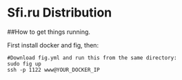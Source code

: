 Sfi.ru Distribution
========

##How to get things running.

First install docker and fig, then:

```
#Download fig.yml and run this from the same directory:
sudo fig up
ssh -p 1122 www@YOUR_DOCKER_IP
```
